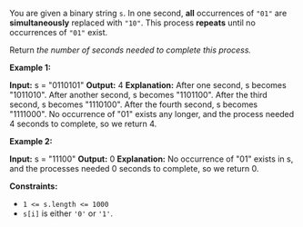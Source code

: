 
You are given a binary string  `s`. In one second,  **all**  occurrences of  `"01"`  are  **simultaneously**  replaced with  `"10"`. This process  **repeats**  until no occurrences of  `"01"`  exist.

Return _the number of seconds needed to complete this process._

**Example 1:**

**Input:** s = "0110101"
**Output:** 4
**Explanation:**
After one second, s becomes "1011010".
After another second, s becomes "1101100".
After the third second, s becomes "1110100".
After the fourth second, s becomes "1111000".
No occurrence of "01" exists any longer, and the process needed 4 seconds to complete,
so we return 4.

**Example 2:**

**Input:** s = "11100"
**Output:** 0
**Explanation:**
No occurrence of "01" exists in s, and the processes needed 0 seconds to complete,
so we return 0.

**Constraints:**

-   `1 <= s.length <= 1000`
-   `s[i]`  is either  `'0'`  or  `'1'`.